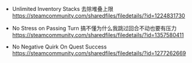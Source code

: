 

- Unlimited Inventory Stacks
去除堆叠上限
https://steamcommunity.com/sharedfiles/filedetails/?id=1224831730

- No Stress on Passing Turn
搞不懂为什么我跳过回合不动也要有压力
https://steamcommunity.com/sharedfiles/filedetails/?id=1357580411

- No Negative Quirk On Quest Success
https://steamcommunity.com/sharedfiles/filedetails/?id=1277262669